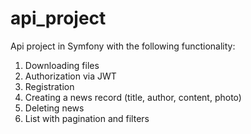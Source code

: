 # api_project
Api project in Symfony with the following functionality:
1. Downloading files
2. Authorization via JWT
3. Registration
4. Creating a news record (title, author, content, photo)
5. Deleting news
6. List with pagination and filters
